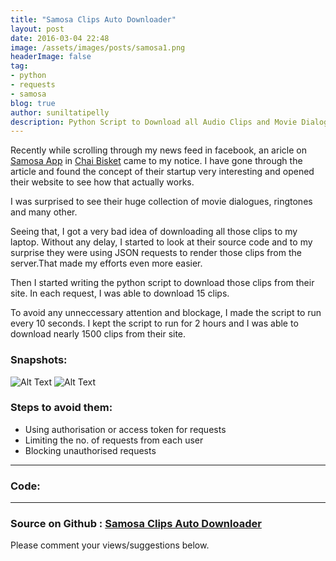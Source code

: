 ```yaml
---
title: "Samosa Clips Auto Downloader"
layout: post
date: 2016-03-04 22:48
image: /assets/images/posts/samosa1.png
headerImage: false
tag:
- python
- requests
- samosa
blog: true
author: suniltatipelly
description: Python Script to Download all Audio Clips and Movie Dialogues from getsamosa.in
---
```


Recently while scrolling through my news feed in facebook, an aricle on [Samosa App](http://getsamosa.com/) in [Chai Bisket](http://chaibisket.com/samosa-hyderabad-startup/) came to my notice. I have gone through the article and found the concept of their startup very interesting and opened their website to see how that actually works. 

I was surprised to see their huge collection of movie dialogues, ringtones and many other. 

Seeing that, I got a very bad idea of downloading all those clips to my laptop. Without any delay, I started to look at their source code and to my surprise they were using JSON requests to render those clips from the server.That made my efforts even more easier. 

Then I started writing the python script to download those clips from their site. In each request, I was able to download 15 clips. 

To avoid any unneccessary attention and blockage, I made the script to run every 10 seconds. I kept the script to run for 2 hours and I was able to download nearly 1500 clips from their site.

### Snapshots:

<img class="image" src="{{ site.url }}/assets/images/posts/samosa1.png" alt="Alt Text">
<img class="image" src="{{ site.url }}/assets/images/posts/samosa2.png" alt="Alt Text">


### Steps to avoid them:
* Using authorisation or access token for requests
* Limiting the no. of requests from each user
* Blocking unauthorised requests

---

### Code:

<script src="https://gist.github.com/Sunil02324/86a1843e7dedb4b56373.js"></script>

---

### Source on Github : [Samosa Clips Auto Downloader](https://github.com/Sunil02324/Samosa-Clips-Auto-Downloader)


Please comment your views/suggestions below.
